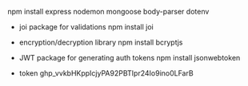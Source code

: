 npm install express nodemon mongoose body-parser dotenv

* joi package for validations
npm install joi

* encryption/decryption library
npm install bcryptjs

* JWT package for generating auth tokens
npm install jsonwebtoken

* token
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